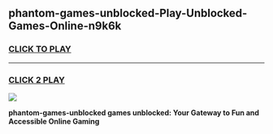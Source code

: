 
## phantom-games-unblocked-Play-Unblocked-Games-Online-n9k6k
<h3>
<a href="https://premium76.site?title=phantom-games-unblocked&ref=25A">CLICK TO PLAY</a></h3>
<hr>

<h3>
<a href="https://premium76.site?title=phantom-games-unblocked&ref=25A">CLICK 2 PLAY</a>
  
</h3>

<a href="https://premium76.site?title=phantom-games-unblocked&ref=25A"><img src="https://clearcache.store/games.png"></a>


**phantom-games-unblocked games unblocked: Your Gateway to Fun and Accessible Online Gaming**
